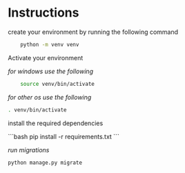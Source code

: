 <h1>Instructions</h1>

<p>create your environment by running the following command</p>


```bash
    python -m venv venv
```
<p>Activate your environment</p>


<i>for windows use the following</i>
```bash
    source venv/bin/activate
```


<i>for other os use the following</i>
```bash
. venv/bin/activate
```


<p>install the required dependencies</p>
```bash
pip install -r requirements.txt
```


<i>run migrations</i>
```bash
python manage.py migrate
```

